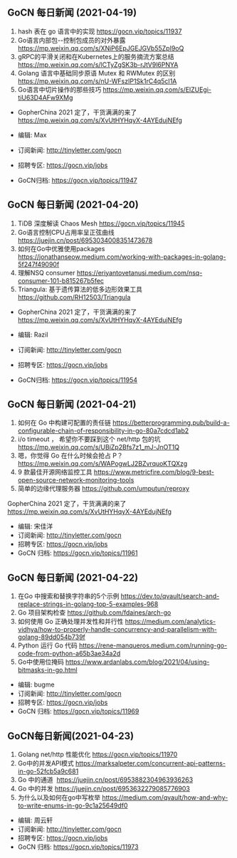 ## GoCN 每日新闻 (2021-04-19)

1. hash 表在 go 语言中的实现 https://gocn.vip/topics/11937
2. Go语言内部包--控制包成员的对外暴露 https://mp.weixin.qq.com/s/XNiP6EpJGEJGVb55ZpI9oQ
3. gRPC的平滑关闭和在Kubernetes上的服务摘流方案总结 https://mp.weixin.qq.com/s/lCTyZgSK3b-rJtV9l6PNYA
4. Golang 语言中基础同步原语 Mutex 和 RWMutex 的区别 https://mp.weixin.qq.com/s/nU-WFszIP1Sk1rC4q5cI1A
5. Go语言中切片操作的那些技巧 https://mp.weixin.qq.com/s/ElZUEgi-tiU63D4AFw9XMg

- GopherChina 2021 定了，干货满满的来了 https://mp.weixin.qq.com/s/XvUtHYHqyX-4AYEdujNEfg

- 编辑: Max 
- 订阅新闻: http://tinyletter.com/gocn 
- 招聘专区: https://gocn.vip/jobs
- GoCN归档: https://gocn.vip/topics/11947

## GoCN 每日新闻 (2021-04-20)

1. TiDB 深度解读 Chaos Mesh https://gocn.vip/topics/11945
2. Go语言控制CPU占用率呈正弦曲线 https://juejin.cn/post/6953034008351473678
3. 如何在Go中优雅使用packages https://jonathanseow.medium.com/working-with-packages-in-golang-5f247f49090f
4. 理解NSQ consumer https://eriyantovetanusi.medium.com/nsq-consumer-101-b815267b5fec
5. Triangula: 基于遗传算法的低多边形效果工具 https://github.com/RH12503/Triangula

- GopherChina 2021 定了，干货满满的来了 https://mp.weixin.qq.com/s/XvUtHYHqyX-4AYEdujNEfg

- 编辑: Razil 
- 订阅新闻: http://tinyletter.com/gocn 
- 招聘专区: https://gocn.vip/jobs
- GoCN归档: https://gocn.vip/topics/11954

## GoCN 每日新闻 (2021-04-21)

1. 如何在 Go 中构建可配置的责任链 https://betterprogramming.pub/build-a-configurable-chain-of-responsibility-in-go-80a7cdcd1ab2
2. i/o timeout ， 希望你不要踩到这个 net/http 包的坑 https://mp.weixin.qq.com/s/UBiZp2Bfs7z1_mJ-JnOT1Q
3. 嗯，你觉得 Go 在什么时候会抢占 P？ https://mp.weixin.qq.com/s/WAPogwLJ2BZvrquoKTQXzg
4. 9 款最佳开源网络监控工具 https://www.metricfire.com/blog/9-best-open-source-network-monitoring-tools
5. 简单的边缘代理服务器 https://github.com/umputun/reproxy

GopherChina 2021 定了，干货满满的来了 https://mp.weixin.qq.com/s/XvUtHYHqyX-4AYEdujNEfg

- 编辑: 宋佳洋
- 订阅新闻: http://tinyletter.com/gocn
- 招聘专区: https://gocn.vip/jobs
- GoCN 归档: https://gocn.vip/topics/11961

## GoCN 每日新闻 (2021-04-22)

1. 在Go 中搜索和替换字符串的5个示例 https://dev.to/qvault/search-and-replace-strings-in-golang-top-5-examples-968
2. Go 项目架构检查 https://github.com/fdaines/arch-go
3. 如何使用 Go 正确处理并发性和并行性 https://medium.com/analytics-vidhya/how-to-properly-handle-concurrency-and-parallelism-with-golang-89dd054b739f
4. Python 运行 Go 代码 https://rene-manqueros.medium.com/running-go-code-from-python-a65b3ae34a2d
5. Go中使用位掩码 https://www.ardanlabs.com/blog/2021/04/using-bitmasks-in-go.html

- 编辑: bugme
- 订阅新闻: http://tinyletter.com/gocn
- 招聘专区: https://gocn.vip/jobs
- GoCN 归档: https://gocn.vip/topics/11969

## GoCN每日新闻(2021-04-23)

1. Golang net/http 性能优化 https://gocn.vip/topics/11970
2. Go中的并发API模式 https://marksalpeter.com/concurrent-api-patterns-in-go-52fcb5a9c681
3. Go 中的通道  https://juejin.cn/post/6953882304963936263
4. Go 中的并发 https://juejin.cn/post/6953632279085776903
5. 为什么以及如何在go中写枚举 https://medium.com/qvault/how-and-why-to-write-enums-in-go-9c1a25649df0

- 编辑: 周云轩
- 订阅新闻: http://tinyletter.com/gocn
- 招聘专区: https://gocn.vip/jobs
- GoCN 归档: https://gocn.vip/topics/11973
